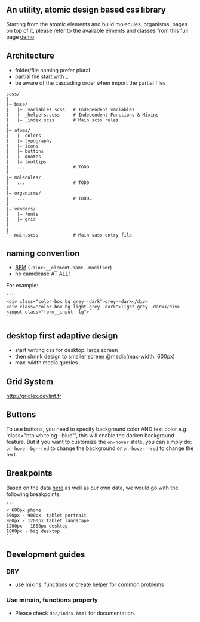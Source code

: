 ## An utility, atomic design based css library

Starting from the atomic elements and build molecules, organisms, pages on top of it, please refer to the available elments and classes from this full page [demo](https://s3-eu-west-1.amazonaws.com/bonusway-ui/index.html).

##  Architecture 

- folder/file naming prefer plural
- partial file start with _
- be aware of the cascading order when import the partial files

```
sass/
|
|– base/
|   |– _variables.scss   # Independent variables
|   |– _helpers.scss     # Independent Functions & Mixins
|   |– _index.scss       # Main scss rules
|
|– atoms/
|   |– colors
|   |– typography
|   |– icons
|   |– buttons
|   |– quotes
|   |– tooltips
|   ...                  # TODO
|
|– molecules/
|   ...                  # TODO
|
|– organisms/
|   ...                  # TODO…
|
|– vendors/
|   |– fonts
|   |– grid
|
|
`– main.scss             # Main sass entry file
```

## naming convention
- [BEM](http://getbem.com/) (`.block__element-name--modifier`)
- no camelcase AT ALL!

For example:

	```
	<div class="color-box bg grey--dark">grey--dark</div>
	<div class="color-box bg light-grey--dark">light-grey--dark</div>
	<input class="form__input--lg">
	```

## desktop first adaptive design

- start writing css for desktop: large screen
- then shrink design to smaller screen
	@media(max-width: 600px)
- max-width media queries

## Grid System

http://gridlex.devlint.fr

## Buttons

To use buttons, you need to specify background color AND text color e.g. 'class="btn white bg--blue"', this will enable the darken background feature. But if you want to customize the `on-hover` state, you can simply do: `on-hover-bg--red` to change the background or `on-hover--red` to change the text.

## Breakpoints

Based on the data [here](http://gs.statcounter.com/screen-resolution-stats) as well as our own data, we would go with the following breakpoints.

	```
	< 600px phone
    600px - 900px  tablet portrait
    900px - 1200px tablet landscape
    1200px - 1800px desktop
    1800px - big desktop
	```

## Development guides

### DRY
	
- use mixins, functions or create helper for common problems

### Use minxin, functions properly

 - Please check `doc/index.html` for documentation.